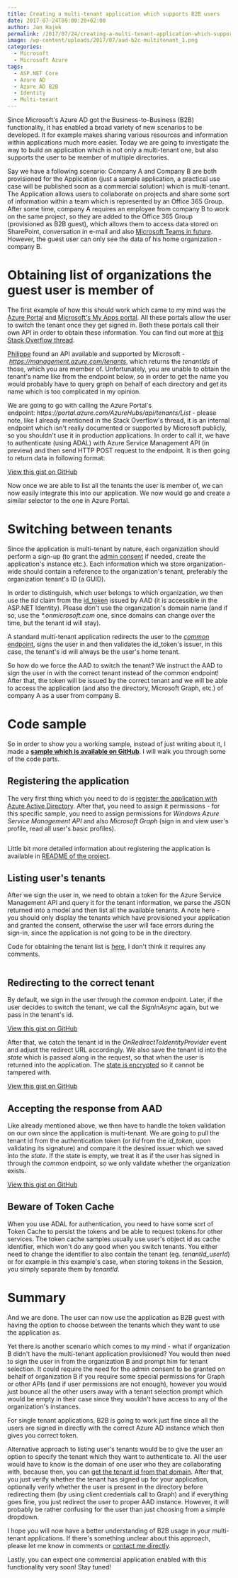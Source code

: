 ```yaml
---
title: Creating a multi-tenant application which supports B2B users
date: 2017-07-24T09:00:20+02:00
author: Jan Hajek
permalink: /2017/07/24/creating-a-multi-tenant-application-which-supports-b2b-users/
image: /wp-content/uploads/2017/07/aad-b2c-multitenant_1.png
categories:
  - Microsoft
  - Microsoft Azure
tags:
  - ASP.NET Core
  - Azure AD
  - Azure AD B2B
  - Identity
  - Multi-tenant
---
```


<p>Since Microsoft's Azure AD got the Business-to-Business (B2B) functionality, it has enabled a broad variety of new scenarios to be developed. It for example makes sharing various resources and information within applications much more easier. Today we are going to investigate the way to build an application which is not only a multi-tenant one, but also supports the user to be member of multiple directories.</p>

<!--more-->

<p>Say we have a following scenario: Company A and Company B are both provisioned for the Application (just a sample application, a practical use case will be published soon as a commercial solution) which is multi-tenant. The Application allows users to collaborate on projects and share some sort of information within a team which is represented by an Office 365 Group. After some time, company A requires an employee from company B to work on the same project, so they are added to the Office 365 Group (provisioned as B2B guest), which allows them to access data stored on SharePoint, conversation in e-mail and also <a href="https://microsoftteams.uservoice.com/forums/555103-public/suggestions/16911109-external-access-and-federation">Microsoft Teams in future</a>. However, the guest user can only see the data of his home organization - company B.</p>

<h1>Obtaining list of organizations the guest user is member of</h1>

<p>The first example of how this should work which came to my mind was the <a href="https://portal.azure.com" target="_blank" rel="noopener">Azure Portal</a> and <a href="https://myapps.microsoft.com">Microsoft's My Apps portal</a>. All these portals allow the user to switch the tenant once they get signed in. Both these portals call their own API in order to obtain these information. You can find out more at <a href="https://stackoverflow.com/questions/45235572/getting-all-b2b-directories-user-is-member-of">this Stack Overflow thread</a>.</p>

<p><a href="https://stackoverflow.com/users/325697/philippe-signoret">Philippe</a>&nbsp;found an API available and supported by Microsoft -&nbsp;<a href="https://docs.microsoft.com/en-us/rest/api/resources/tenants"><em>https://management.azure.com/tenants</em></a>, which returns the&nbsp;<em>tenantIds</em> of those, which you are member of. Unfortunately, you are unable to obtain the tenant's name like from the endpoint below, so in order to get the name you would probably have to query graph on behalf of each directory and get its name which is too complicated in my opinion.</p>

<p>We are going to go with calling the Azure Portal's endpoint:&nbsp;<em>https://portal.azure.com/AzureHubs/api/tenants/List</em> - please note, like I already mentioned in the Stack Overflow's thread, it is an internal endpoint which isn't really documented or supported by Microsoft publicly, so you shouldn't use it in production applications. In order to call it, we have to authenticate (using ADAL) with Azure Service Management API (in preview) and then send HTTP POST request to the endpoint. It is then going to return data in following format:</p>
<div class="wp-block-coblocks-gist"><script src="https://gist.github.com/hajekj/17ab3a7a18b1ad545ff000252dc35451.js?file=371-1.json"></script><noscript><a href="https://gist.github.com/hajekj/17ab3a7a18b1ad545ff000252dc35451#file-371-1-json">View this gist on GitHub</a></noscript></div>

<p>Now once we are able to list all the tenants the user is member of, we can now easily integrate this into our application. We now would go and create a similar selector to the one in Azure Portal.</p>

<h1>Switching between tenants</h1>

<p>Since the application is multi-tenant by nature, each organization should perform a sign-up (to grant the <a href="https://docs.microsoft.com/en-us/azure/active-directory/develop/active-directory-devhowto-multi-tenant-overview#understanding-user-and-admin-consent">admin consent</a> if needed, create the application's instance etc.). Each information which we store organization-wide should contain a reference to the organization's tenant, preferably the organization tenant's ID (a GUID).</p>

<p>In order to distinguish, which user belongs to which organization, we then use the&nbsp;<em>tid</em> claim from the <a href="https://docs.microsoft.com/en-us/azure/active-directory/develop/active-directory-token-and-claims#idtokens">id_token</a> issued by AAD (it is accessible in the ASP.NET Identity). Please don't use the organization's domain name (and if so, use the <em>*.onmicrosoft.com</em> one, since domains can change over the time, but the tenant id will stay).</p>

<p>A standard multi-tenant application redirects the user to the&nbsp;<em><a href="http://www.cloudidentity.com/blog/2014/08/26/the-common-endpoint-walks-like-a-tenant-talks-like-a-tenant-but-is-not-a-tenant/">common</a></em><a href="http://www.cloudidentity.com/blog/2014/08/26/the-common-endpoint-walks-like-a-tenant-talks-like-a-tenant-but-is-not-a-tenant/"> endpoint</a>, signs the user in and then validates the id_token's issuer, in this case, the&nbsp;tenant's id will always be the user's home tenant.</p>

<p>So how do we force the AAD to switch the tenant? We instruct the AAD to sign the user in with the correct tenant instead of the common endpoint! After that, the token will be issued by the correct tenant and we will be able to access the application (and also the directory, Microsoft Graph, etc.) of company A as a user from company B.</p>

<h1>Code sample</h1>

<p>So in order to show you a working sample, instead of just writing about it, I made a <strong><a href="https://github.com/hajekj/aad-b2b-multitenant" target="_blank" rel="noopener">sample which is available on GitHub</a></strong>. I will walk you through some of the code parts.</p>

<h2>Registering the application</h2>

<p>The very first thing which you need to do is <a href="https://docs.microsoft.com/en-us/azure/active-directory/develop/active-directory-integrating-applications#adding-an-application">register the application with Azure Active Directory</a>. After that, you need to assign it permissions - for this specific sample, you need to assign permissions for&nbsp;<em>Windows Azure Service Management API</em>&nbsp;and also&nbsp;<em>Microsoft Graph</em> (sign in and view user's profile, read all user's basic profiles).</p>
<!-- wp:image {"id":496,"align":"center","linkDestination":"custom","coblocks":[]} -->
<div class="wp-block-image"><figure class="aligncenter"><a href="/uploads/2017/07/aad-b2c-multitenant_2.png"><img src="/uploads/2017/07/aad-b2c-multitenant_2-300x102.png" alt="" class="wp-image-496"/></a></figure></div>
<!-- /wp:image -->
<p>Little bit more detailed information about registering the application is available in <a href="https://github.com/hajekj/aad-b2b-multitenant/blob/master/README.md">README of the project</a>.</p>

<h2>Listing user's tenants</h2>

<p>After we sign the user in, we need to obtain a token for the Azure Service Management API and query it for the tenant information, we parse the JSON returned into a model and then list all the available tenants. A note here - you should only display the tenants which have provisioned your application and granted the consent, otherwise the user will face errors during the sign-in, since the application is not going to be in the directory.</p>

<p>Code for obtaining the tenant list is <a href="https://github.com/hajekj/aad-b2b-multitenant/blob/master/aad-b2b-multitenant/Helpers/AzureServiceManagement.cs#L30">here</a>, I don't think it requires any comments.</p>
<!-- wp:image {"id":487,"align":"center","linkDestination":"custom","coblocks":[]} -->
<div class="wp-block-image"><figure class="aligncenter"><a href="/uploads/2017/07/aad-b2c-multitenant_1.png"><img src="/uploads/2017/07/aad-b2c-multitenant_1-300x142.png" alt="" class="wp-image-487"/></a></figure></div>
<!-- /wp:image -->
<h2>Redirecting to the correct tenant</h2>

<p>By default, we sign in the user through the&nbsp;<em>common</em> endpoint. Later, if the user decides to switch the tenant, we call the <em>SignInAsync</em> again, but we pass in the tenant's id.</p>
<div class="wp-block-coblocks-gist"><script src="https://gist.github.com/hajekj/17ab3a7a18b1ad545ff000252dc35451.js?file=371-2.cs"></script><noscript><a href="https://gist.github.com/hajekj/17ab3a7a18b1ad545ff000252dc35451#file-371-2-cs">View this gist on GitHub</a></noscript></div>

<p>After that, we catch the tenant id in the&nbsp;<em>OnRedirectToIdentityProvider</em> event and adjust the redirect URL accordingly. We also save the tenant id into the <em>state</em> which is passed along in the request, so that when the user is returned into the application. The <a href="https://github.com/aspnet/Security/blob/23da47617624cfed065cd1cdd552d34e5ea5b821/src/Microsoft.AspNetCore.Authentication.OpenIdConnect/OpenIdConnectHandler.cs#L220">state is encrypted</a> so it cannot be tampered with.</p>
<div class="wp-block-coblocks-gist"><script src="https://gist.github.com/hajekj/17ab3a7a18b1ad545ff000252dc35451.js?file=371-3.cs"></script><noscript><a href="https://gist.github.com/hajekj/17ab3a7a18b1ad545ff000252dc35451#file-371-3-cs">View this gist on GitHub</a></noscript></div>

<h2>Accepting the response from AAD</h2>

<p>Like already mentioned above, we then have to handle the token validation on our own since the application is multi-tenant. We are going to pull the tenant id from the authentication token (or&nbsp;<em>tid</em> from the&nbsp;<em>id_token</em>, upon validating its signature) and compare it the desired issuer which we saved into the&nbsp;<em>state</em>. If the state is empty, we treat it as if the user has signed in through the&nbsp;<em>common</em> endpoint, so we only validate whether the organization exists.</p>
<div class="wp-block-coblocks-gist"><script src="https://gist.github.com/hajekj/17ab3a7a18b1ad545ff000252dc35451.js?file=371-4.cs"></script><noscript><a href="https://gist.github.com/hajekj/17ab3a7a18b1ad545ff000252dc35451#file-371-4-cs">View this gist on GitHub</a></noscript></div>

<h2>Beware of Token Cache</h2>

<p>When you use ADAL for authentication, you need to have some sort of Token Cache to persist the tokens and be able to request tokens for other services. The token cache samples usually use user's object id as cache identifier, which won't do any good when you switch tenants. You either need to change the identifier to also contain the tenant (eg.&nbsp;<em>tenantId_userId</em>) or for example in this example's case, when storing tokens in the Session, you simply separate them by&nbsp;<em>tenantId</em>.</p>

<h1>Summary</h1>

<p>And we are done. The user can now use the application as B2B guest with having the option to choose between the tenants which they want to use the application as.</p>

<p>Yet there is another scenario which comes to my mind - what if organization B didn't have the multi-tenant application provisioned? You would then need to sign the user in from the organization B and prompt him for tenant selection. It could require the need for the admin consent to be granted on behalf of organization B if you require some special permissions for Graph or other APIs (and if user permissions are not enough), however you would just bounce all the other users away with a tenant selection prompt which would be empty in their case since they wouldn't have access to any of the organization's instances.</p>

<p>For single tenant applications, B2B is going to work just fine since all the users are signed in directly with the correct Azure AD instance which then gives you correct token.</p>

<p>Alternative approach to listing user's tenants would be to give the user an option to specify the tenant which they want to authenticate to. All the user would have to know is the domain of one user who they are collaborating with, because then, you can <a href="http://www.cloudidentity.com/blog/2016/12/12/from-tenantid-to-domain/">get the tenant id from that domain</a>. After that, you just verify whether the tenant has signed up for your application, optionally verify whether the user is present in the directory before redirecting them (by using client credentials call to Graph) and if everything goes fine, you just redirect the user to proper AAD instance. However, it will probably be rather confusing for the user than just choosing from a simple dropdown.</p>

<p>I hope you will now have a better understanding of B2B usage in your multi-tenant applications. If there's something unclear about this approach, please let me know in comments or <a href="https://hajekj.net/about-me/">contact me directly</a>.</p>

<p>Lastly, you can expect one commercial application enabled with this functionality very soon! Stay tuned!</p>
